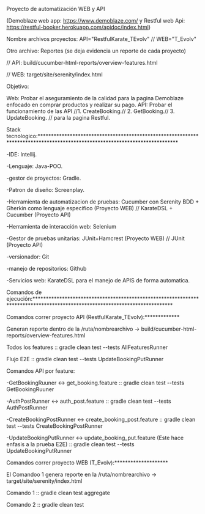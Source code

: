 Proyecto de automatización WEB y API 

(Demoblaze web app: https://www.demoblaze.com/ y Restful web Api: https://restful-booker.herokuapp.com/apidoc/index.html)

Nombre archivos proyectos: API="RestfulKarate_TEvolv"  // WEB="T_Evolv"

Otro archivo: Reportes (se deja evidencia un reporte de cada proyecto) 

// API: build/cucumber-html-reports/overview-features.html 

// WEB: target/site/serenity/index.html

Objetivo: 

Web: Probar el aseguramiento de la calidad para la pagina Demoblaze enfocado en comprar productos y realizar su pago.
API: Probar el funcionamiento de las API //1. CreateBooking.// 2. GetBooking.// 3. UpdateBooking. // para la pagina Restful.

Stack tecnologico:****************************************************************************************************************************

-IDE: Intellij.

-Lenguaje: Java-POO.

-gestor de proyectos: Gradle.

-Patron de diseño: Screenplay.

-Herramienta de automatizacion de pruebas: Cucumber con Serenity BDD + Gherkin como lenguaje especifico (Proyecto WEB) // KarateDSL + Cucumber (Proyecto API)

-Herramienta de interacción web: Selenium

-Gestor de pruebas unitarias: JUnit+Hamcrest (Proyecto WEB) // JUnit (Proyecto API)

-versionador: Git

-manejo de repositorios: Github

-Servicios web: KarateDSL para el manejo de APIS de forma automatica.

Comandos de ejecución:****************************************************************************************************************************

Comandos correr proyecto API (RestfulKarate_TEvolv):*************

Generan reporte dentro de la /ruta/nombrearchivo -> build/cucumber-html-reports/overview-features.html

Todos los features :: gradle clean test --tests AllFeaturesRunner

Flujo E2E :: gradle clean test --tests UpdateBookingPutRunner

Comandos API por feature:

-GetBookingRuuner <-> get_booking.feature :: 
gradle clean test --tests GetBookingRuuner

-AuthPostRunner <-> auth_post.feature :: 
gradle clean test --tests AuthPostRunner

-CreateBookingPostRunner <-> create_booking_post.feature :: 
gradle clean test --tests CreateBookingPostRunner

-UpdateBookingPutRunner <-> update_booking_put.feature (Este hace enfasis a la prueba E2E) :: 
gradle clean test --tests UpdateBookingPutRunner



Comandos correr proyecto WEB (T_Evolv):********************

El Comandoo 1 genera reporte en la /ruta/nombrearchivo -> target/site/serenity/index.html

Comando 1 :: 
gradle clean test aggregate

Comando 2 :: 
gradle clean test
